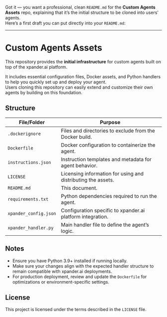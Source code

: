 Got it — you want a professional, clean `README.md` for the **Custom Agents Assets** repo, explaining that it’s the initial structure to be cloned into users' agents.  
Here’s a first draft you can put directly into your `README.md`:

---

# Custom Agents Assets

This repository provides the **initial infrastructure** for custom agents built on top of the xpander.ai platform.

It includes essential configuration files, Docker assets, and Python handlers to help you quickly set up and deploy your agent.  
Users cloning this repository can easily extend and customize their own agents by building on this foundation.

## Structure

| File/Folder        | Purpose                                                    |
| ------------------ | ----------------------------------------------------------- |
| `.dockerignore`     | Files and directories to exclude from the Docker build.     |
| `Dockerfile`        | Docker configuration to containerize the agent.             |
| `instructions.json` | Instruction templates and metadata for agent behavior.      |
| `LICENSE`           | Licensing information for using and distributing the assets. |
| `README.md`         | This document.                                              |
| `requirements.txt`  | Python dependencies required to run the agent.              |
| `xpander_config.json` | Configuration specific to xpander.ai platform integration. |
| `xpander_handler.py` | Main handler file to define the agent’s logic.              |

## Notes

- Ensure you have Python 3.9+ installed if running locally.
- Make sure your changes align with the expected handler structure to remain compatible with xpander.ai deployments.
- For production deployment, review and update the `Dockerfile` for optimizations or environment-specific settings.

## License

This project is licensed under the terms described in the `LICENSE` file.